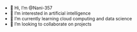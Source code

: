 - 👋 Hi, I’m @Nani-357
- 👀 I’m interested in artificial intelligence
- 🌱 I’m currently learning cloud computing and data science 
- 💞️ I’m looking to collaborate on projects


<!---
Nani-357/Nani-357 is a ✨ special ✨ repository because its `README.md` (this file) appears on your GitHub profile.
You can click the Preview link to take a look at your changes.
--->
